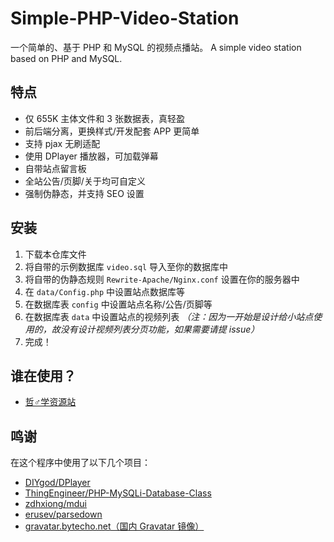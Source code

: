 # Simple-PHP-Video-Station
一个简单的、基于 PHP 和 MySQL 的视频点播站。 A simple video station based on PHP and MySQL.

## 特点

- 仅 655K 主体文件和 3 张数据表，真轻盈
- 前后端分离，更换样式/开发配套 APP 更简单
- 支持 pjax 无刷适配
- 使用 DPlayer 播放器，可加载弹幕
- 自带站点留言板
- 全站公告/页脚/关于均可自定义
- 强制伪静态，并支持 SEO 设置

## 安装

1. 下载本仓库文件
2. 将自带的示例数据库 `video.sql` 导入至你的数据库中
3. 将自带的伪静态规则 `Rewrite-Apache/Nginx.conf` 设置在你的服务器中
4. 在 `data/Config.php` 中设置站点数据库等
5. 在数据库表 `config` 中设置站点名称/公告/页脚等
6. 在数据库表 `data` 中设置站点的视频列表 *（注：因为一开始是设计给小站点使用的，故没有设计视频列表分页功能，如果需要请提 issue）*
7. 完成！

## 谁在使用？

- [哲♂学资源站](https://aniki.top)

## 鸣谢

在这个程序中使用了以下几个项目：

- [DIYgod/DPlayer](https://github.com/DIYgod/DPlayer)
- [ThingEngineer/PHP-MySQLi-Database-Class](https://github.com/ThingEngineer/PHP-MySQLi-Database-Class)
- [zdhxiong/mdui](https://github.com/zdhxiong/mdui)
- [erusev/parsedown](https://github.com/erusev/parsedown)
- [gravatar.bytecho.net（国内 Gravatar 镜像）](https://gravatar.bytecho.net/)
